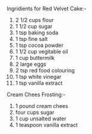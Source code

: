 Ingridients for Red Velvet Cake:-

1. 2 1/2 cups flour
2. 1 1/2 cup sugar
3. 1 tsp baking soda
4. 1 tsp fine salt
5. 1 tsp cocoa powder
6. 1 1/2 cup vegitable oil
7. 1 cup buttermilk
8. 2 large eggs
9. 2 tsp red food colouring
10. 1 tsp white vinegar
11. 1 tsp vanilla extract

Cream Chees Frosting:-

1. 1 pound cream chees
2. four cups sugar
3. 1 cup unsalted water
4. 1 teaspoon vanilla extract